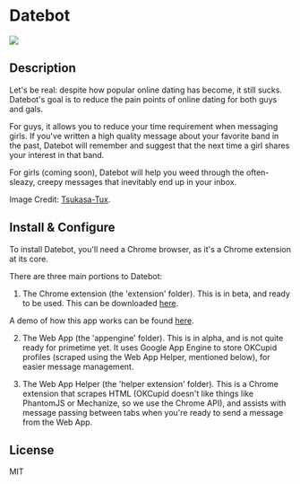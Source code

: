 Datebot
====================

<img src="https://lh6.googleusercontent.com/l3MmpaqVAfwK-VRQPl4MynSLvsE8EcVn4NdE2cUC2yc40jvKJtqYeiMvCWSoNcHch2xGx5WR=s640-h400-e365-rw" />

Description
---------------
Let's be real: despite how popular online dating has become, it still sucks. Datebot's goal is to reduce the pain points of online dating for both guys and gals. 

For guys, it allows you to reduce your time requirement when messaging girls. If you've written a high quality message about your favorite band in the past, Datebot will remember and suggest that the next time a girl shares your interest in that band.

For girls (coming soon), Datebot will help you weed through the often-sleazy, creepy messages that inevitably end up in your inbox. 

Image Credit: <a href="http://www.iconarchive.com/show/daft-punks-icons-by-tsukasa-tux.html" target="_blank">Tsukasa-Tux</a>.


Install & Configure
---------------
To install Datebot, you'll need a Chrome browser, as it's a Chrome extension at its core. 

There are three main portions to Datebot: 

1) The Chrome extension (the 'extension' folder). This is in beta, and ready to be used. This can be downloaded <a href="http://bit.ly/datebot" target="_blank">here</a>.

A demo of how this app works can be found <a href="https://docs.google.com/document/d/1EQIzJzchrmPx05tBrfrFsu3J58TQyW5z7I-imuz7XFc/edit#" target="_blank">here</a>.

2) The Web App (the 'appengine' folder). This is in alpha, and is not quite ready for primetime yet. It uses  Google App Engine to store OKCupid profiles (scraped using the Web App Helper, mentioned below), for easier message management.

3) The Web App Helper (the 'helper extension' folder). This is a Chrome extension that scrapes HTML (OKCupid doesn't like things like PhantomJS or Mechanize, so we use the Chrome API), and assists with message passing between tabs when you're ready to send a message from the Web App.


License
---------------
MIT
